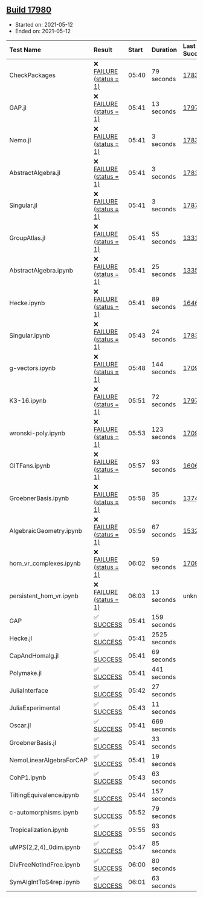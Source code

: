 ## [Build 17980](https://oscarci.mathematik.uni-kl.de/job/oscar/17980/)

* Started on: 2021-05-12
* Ended on: 2021-05-12

| Test Name    | Result | Start | Duration | Last Success | First Failure |
|:-------------|:-------|:------|:---------|:-------------|:--------------|
| CheckPackages | ❌ [FAILURE (status = 1)](https://oscarci.mathematik.uni-kl.de/job/oscar/17980/artifact/logs/build-17980/CheckPackages.log) | 05:40 | 79 seconds | [17832](https://oscarci.mathematik.uni-kl.de/job/oscar/17832/) | [17833](https://oscarci.mathematik.uni-kl.de/job/oscar/17833/) |
| GAP.jl | ❌ [FAILURE (status = 1)](https://oscarci.mathematik.uni-kl.de/job/oscar/17980/artifact/logs/build-17980/GAP.jl.log) | 05:41 | 13 seconds | [17979](https://oscarci.mathematik.uni-kl.de/job/oscar/17979/) | [17980](https://oscarci.mathematik.uni-kl.de/job/oscar/17980/) |
| Nemo.jl | ❌ [FAILURE (status = 1)](https://oscarci.mathematik.uni-kl.de/job/oscar/17980/artifact/logs/build-17980/Nemo.jl.log) | 05:41 | 3 seconds | [17835](https://oscarci.mathematik.uni-kl.de/job/oscar/17835/) | [17836](https://oscarci.mathematik.uni-kl.de/job/oscar/17836/) |
| AbstractAlgebra.jl | ❌ [FAILURE (status = 1)](https://oscarci.mathematik.uni-kl.de/job/oscar/17980/artifact/logs/build-17980/AbstractAlgebra.jl.log) | 05:41 | 3 seconds | [17831](https://oscarci.mathematik.uni-kl.de/job/oscar/17831/) | [17832](https://oscarci.mathematik.uni-kl.de/job/oscar/17832/) |
| Singular.jl | ❌ [FAILURE (status = 1)](https://oscarci.mathematik.uni-kl.de/job/oscar/17980/artifact/logs/build-17980/Singular.jl.log) | 05:41 | 3 seconds | [17871](https://oscarci.mathematik.uni-kl.de/job/oscar/17871/) | [17872](https://oscarci.mathematik.uni-kl.de/job/oscar/17872/) |
| GroupAtlas.jl | ❌ [FAILURE (status = 1)](https://oscarci.mathematik.uni-kl.de/job/oscar/17980/artifact/logs/build-17980/GroupAtlas.jl.log) | 05:41 | 55 seconds | [13311](https://oscarci.mathematik.uni-kl.de/job/oscar/13311/) | [13312](https://oscarci.mathematik.uni-kl.de/job/oscar/13312/) |
| AbstractAlgebra.ipynb | ❌ [FAILURE (status = 1)](https://oscarci.mathematik.uni-kl.de/job/oscar/17980/artifact/logs/build-17980/AbstractAlgebra.ipynb.log) | 05:41 | 25 seconds | [13355](https://oscarci.mathematik.uni-kl.de/job/oscar/13355/) | [13356](https://oscarci.mathematik.uni-kl.de/job/oscar/13356/) |
| Hecke.ipynb | ❌ [FAILURE (status = 1)](https://oscarci.mathematik.uni-kl.de/job/oscar/17980/artifact/logs/build-17980/Hecke.ipynb.log) | 05:41 | 89 seconds | [16463](https://oscarci.mathematik.uni-kl.de/job/oscar/16463/) | [16464](https://oscarci.mathematik.uni-kl.de/job/oscar/16464/) |
| Singular.ipynb | ❌ [FAILURE (status = 1)](https://oscarci.mathematik.uni-kl.de/job/oscar/17980/artifact/logs/build-17980/Singular.ipynb.log) | 05:43 | 24 seconds | [17835](https://oscarci.mathematik.uni-kl.de/job/oscar/17835/) | [17836](https://oscarci.mathematik.uni-kl.de/job/oscar/17836/) |
| g-vectors.ipynb | ❌ [FAILURE (status = 1)](https://oscarci.mathematik.uni-kl.de/job/oscar/17980/artifact/logs/build-17980/g-vectors.ipynb.log) | 05:48 | 144 seconds | [17099](https://oscarci.mathematik.uni-kl.de/job/oscar/17099/) | [17100](https://oscarci.mathematik.uni-kl.de/job/oscar/17100/) |
| K3-16.ipynb | ❌ [FAILURE (status = 1)](https://oscarci.mathematik.uni-kl.de/job/oscar/17980/artifact/logs/build-17980/K3-16.ipynb.log) | 05:51 | 72 seconds | [17979](https://oscarci.mathematik.uni-kl.de/job/oscar/17979/) | [17980](https://oscarci.mathematik.uni-kl.de/job/oscar/17980/) |
| wronski-poly.ipynb | ❌ [FAILURE (status = 1)](https://oscarci.mathematik.uni-kl.de/job/oscar/17980/artifact/logs/build-17980/wronski-poly.ipynb.log) | 05:53 | 123 seconds | [17098](https://oscarci.mathematik.uni-kl.de/job/oscar/17098/) | [17099](https://oscarci.mathematik.uni-kl.de/job/oscar/17099/) |
| GITFans.ipynb | ❌ [FAILURE (status = 1)](https://oscarci.mathematik.uni-kl.de/job/oscar/17980/artifact/logs/build-17980/GITFans.ipynb.log) | 05:57 | 93 seconds | [16068](https://oscarci.mathematik.uni-kl.de/job/oscar/16068/) | [16069](https://oscarci.mathematik.uni-kl.de/job/oscar/16069/) |
| GroebnerBasis.ipynb | ❌ [FAILURE (status = 1)](https://oscarci.mathematik.uni-kl.de/job/oscar/17980/artifact/logs/build-17980/GroebnerBasis.ipynb.log) | 05:58 | 35 seconds | [13748](https://oscarci.mathematik.uni-kl.de/job/oscar/13748/) | [13749](https://oscarci.mathematik.uni-kl.de/job/oscar/13749/) |
| AlgebraicGeometry.ipynb | ❌ [FAILURE (status = 1)](https://oscarci.mathematik.uni-kl.de/job/oscar/17980/artifact/logs/build-17980/AlgebraicGeometry.ipynb.log) | 05:59 | 67 seconds | [15322](https://oscarci.mathematik.uni-kl.de/job/oscar/15322/) | [15323](https://oscarci.mathematik.uni-kl.de/job/oscar/15323/) |
| hom_vr_complexes.ipynb | ❌ [FAILURE (status = 1)](https://oscarci.mathematik.uni-kl.de/job/oscar/17980/artifact/logs/build-17980/hom_vr_complexes.ipynb.log) | 06:02 | 59 seconds | [17099](https://oscarci.mathematik.uni-kl.de/job/oscar/17099/) | [17100](https://oscarci.mathematik.uni-kl.de/job/oscar/17100/) |
| persistent_hom_vr.ipynb | ❌ [FAILURE (status = 1)](https://oscarci.mathematik.uni-kl.de/job/oscar/17980/artifact/logs/build-17980/persistent_hom_vr.ipynb.log) | 06:03 | 13 seconds | unknown | unknown |
| GAP | ✅ [SUCCESS](https://oscarci.mathematik.uni-kl.de/job/oscar/17980/artifact/logs/build-17980/GAP.log) | 05:41 | 159 seconds |  |  |
| Hecke.jl | ✅ [SUCCESS](https://oscarci.mathematik.uni-kl.de/job/oscar/17980/artifact/logs/build-17980/Hecke.jl.log) | 05:41 | 2525 seconds |  |  |
| CapAndHomalg.jl | ✅ [SUCCESS](https://oscarci.mathematik.uni-kl.de/job/oscar/17980/artifact/logs/build-17980/CapAndHomalg.jl.log) | 05:41 | 69 seconds |  |  |
| Polymake.jl | ✅ [SUCCESS](https://oscarci.mathematik.uni-kl.de/job/oscar/17980/artifact/logs/build-17980/Polymake.jl.log) | 05:41 | 441 seconds |  |  |
| JuliaInterface | ✅ [SUCCESS](https://oscarci.mathematik.uni-kl.de/job/oscar/17980/artifact/logs/build-17980/JuliaInterface.log) | 05:42 | 27 seconds |  |  |
| JuliaExperimental | ✅ [SUCCESS](https://oscarci.mathematik.uni-kl.de/job/oscar/17980/artifact/logs/build-17980/JuliaExperimental.log) | 05:43 | 11 seconds |  |  |
| Oscar.jl | ✅ [SUCCESS](https://oscarci.mathematik.uni-kl.de/job/oscar/17980/artifact/logs/build-17980/Oscar.jl.log) | 05:41 | 669 seconds |  |  |
| GroebnerBasis.jl | ✅ [SUCCESS](https://oscarci.mathematik.uni-kl.de/job/oscar/17980/artifact/logs/build-17980/GroebnerBasis.jl.log) | 05:41 | 33 seconds |  |  |
| NemoLinearAlgebraForCAP | ✅ [SUCCESS](https://oscarci.mathematik.uni-kl.de/job/oscar/17980/artifact/logs/build-17980/NemoLinearAlgebraForCAP.log) | 05:41 | 19 seconds |  |  |
| CohP1.ipynb | ✅ [SUCCESS](https://oscarci.mathematik.uni-kl.de/job/oscar/17980/artifact/logs/build-17980/CohP1.ipynb.log) | 05:43 | 63 seconds |  |  |
| TiltingEquivalence.ipynb | ✅ [SUCCESS](https://oscarci.mathematik.uni-kl.de/job/oscar/17980/artifact/logs/build-17980/TiltingEquivalence.ipynb.log) | 05:44 | 157 seconds |  |  |
| c-automorphisms.ipynb | ✅ [SUCCESS](https://oscarci.mathematik.uni-kl.de/job/oscar/17980/artifact/logs/build-17980/c-automorphisms.ipynb.log) | 05:52 | 79 seconds |  |  |
| Tropicalization.ipynb | ✅ [SUCCESS](https://oscarci.mathematik.uni-kl.de/job/oscar/17980/artifact/logs/build-17980/Tropicalization.ipynb.log) | 05:55 | 93 seconds |  |  |
| uMPS(2,2,4)_0dim.ipynb | ✅ [SUCCESS](https://oscarci.mathematik.uni-kl.de/job/oscar/17980/artifact/logs/build-17980/uMPS-2-2-4-_0dim.ipynb.log) | 05:47 | 85 seconds |  |  |
| DivFreeNotIndFree.ipynb | ✅ [SUCCESS](https://oscarci.mathematik.uni-kl.de/job/oscar/17980/artifact/logs/build-17980/DivFreeNotIndFree.ipynb.log) | 06:00 | 80 seconds |  |  |
| SymAlgIntToS4rep.ipynb | ✅ [SUCCESS](https://oscarci.mathematik.uni-kl.de/job/oscar/17980/artifact/logs/build-17980/SymAlgIntToS4rep.ipynb.log) | 06:01 | 63 seconds |  |  |
